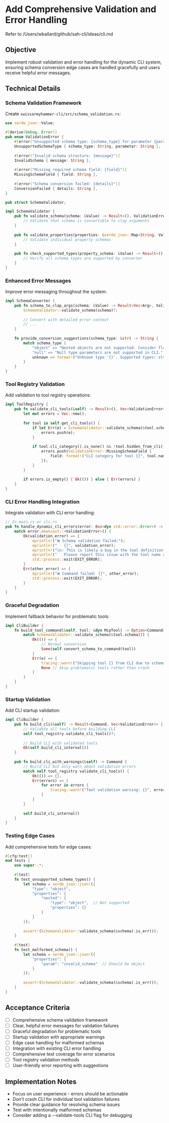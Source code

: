 # Add Comprehensive Validation and Error Handling

Refer to /Users/wballard/github/sah-cli/ideas/cli.md

## Objective
Implement robust validation and error handling for the dynamic CLI system, ensuring schema conversion edge cases are handled gracefully and users receive helpful error messages.

## Technical Details

### Schema Validation Framework
Create `swissarmyhammer-cli/src/schema_validation.rs`:

```rust
use serde_json::Value;

#[derive(Debug, Error)]
pub enum ValidationError {
    #[error("Unsupported schema type: {schema_type} for parameter {parameter}")]
    UnsupportedSchemaType { schema_type: String, parameter: String },
    
    #[error("Invalid schema structure: {message}")]
    InvalidSchema { message: String },
    
    #[error("Missing required schema field: {field}")]
    MissingSchemaField { field: String },
    
    #[error("Schema conversion failed: {details}")]
    ConversionFailed { details: String },
}

pub struct SchemaValidator;

impl SchemaValidator {
    pub fn validate_schema(schema: &Value) -> Result<(), ValidationError> {
        // Validate that schema is convertible to clap arguments
    }
    
    pub fn validate_properties(properties: &serde_json::Map<String, Value>) -> Result<(), ValidationError> {
        // Validate individual property schemas
    }
    
    pub fn check_supported_types(property_schema: &Value) -> Result<(), ValidationError> {
        // Verify all schema types are supported by converter
    }
}
```

### Enhanced Error Messages
Improve error messaging throughout the system:

```rust
impl SchemaConverter {
    pub fn schema_to_clap_args(schema: &Value) -> Result<Vec<Arg>, ValidationError> {
        SchemaValidator::validate_schema(schema)?;
        
        // Convert with detailed error context
        // ...
    }
    
    fn provide_conversion_suggestions(schema_type: &str) -> String {
        match schema_type {
            "object" => "Nested objects are not supported. Consider flattening the schema.".to_string(),
            "null" => "Null type parameters are not supported in CLI.".to_string(),
            unknown => format!("Unknown type '{}'. Supported types: string, boolean, integer, array.", unknown),
        }
    }
}
```

### Tool Registry Validation
Add validation to tool registry operations:

```rust
impl ToolRegistry {
    pub fn validate_cli_tools(&self) -> Result<(), Vec<ValidationError>> {
        let mut errors = Vec::new();
        
        for tool in self.get_cli_tools() {
            if let Err(e) = SchemaValidator::validate_schema(&tool.schema()) {
                errors.push(e);
            }
            
            if tool.cli_category().is_none() && !tool.hidden_from_cli() {
                errors.push(ValidationError::MissingSchemaField { 
                    field: format!("CLI category for tool {}", tool.name()) 
                });
            }
        }
        
        if errors.is_empty() { Ok(()) } else { Err(errors) }
    }
}
```

### CLI Error Handling Integration
Integrate validation with CLI error handling:

```rust
// In main.rs or cli.rs
pub fn handle_dynamic_cli_errors(error: Box<dyn std::error::Error>) -> ! {
    match error.downcast::<ValidationError>() {
        Ok(validation_error) => {
            eprintln!("❌ Schema validation failed:");
            eprintln!("   {}", validation_error);
            eprintln!("\n💡 This is likely a bug in the tool definition.");
            eprintln!("   Please report this issue with the tool name and command attempted.");
            std::process::exit(EXIT_ERROR);
        }
        Err(other_error) => {
            eprintln!("❌ Command failed: {}", other_error);
            std::process::exit(EXIT_ERROR);
        }
    }
}
```

### Graceful Degradation
Implement fallback behavior for problematic tools:

```rust
impl CliBuilder {
    fn build_tool_command(&self, tool: &dyn McpTool) -> Option<Command> {
        match SchemaValidator::validate_schema(&tool.schema()) {
            Ok(()) => {
                // Normal conversion
                Some(self.convert_schema_to_command(tool))
            }
            Err(e) => {
                tracing::warn!("Skipping tool {} from CLI due to schema validation error: {}", tool.name(), e);
                None // Skip problematic tools rather than crash
            }
        }
    }
}
```

### Startup Validation
Add CLI startup validation:

```rust
impl CliBuilder {
    pub fn build_cli(&self) -> Result<Command, Vec<ValidationError>> {
        // Validate all tools before building CLI
        self.tool_registry.validate_cli_tools()?;
        
        // Build CLI with validated tools
        Ok(self.build_cli_internal())
    }
    
    pub fn build_cli_with_warnings(&self) -> Command {
        // Build CLI but only warn about validation errors
        match self.tool_registry.validate_cli_tools() {
            Ok(()) => {},
            Err(errors) => {
                for error in errors {
                    tracing::warn!("Tool validation warning: {}", error);
                }
            }
        }
        
        self.build_cli_internal()
    }
}
```

### Testing Edge Cases
Add comprehensive tests for edge cases:

```rust
#[cfg(test)]
mod tests {
    use super::*;
    
    #[test]
    fn test_unsupported_schema_types() {
        let schema = serde_json::json!({
            "type": "object",
            "properties": {
                "nested": {
                    "type": "object",  // Not supported
                    "properties": {}
                }
            }
        });
        
        assert!(SchemaValidator::validate_schema(&schema).is_err());
    }
    
    #[test] 
    fn test_malformed_schema() {
        let schema = serde_json::json!({
            "properties": {
                "param": "invalid_schema"  // Should be object
            }
        });
        
        assert!(SchemaValidator::validate_schema(&schema).is_err());
    }
}
```

## Acceptance Criteria
- [ ] Comprehensive schema validation framework
- [ ] Clear, helpful error messages for validation failures
- [ ] Graceful degradation for problematic tools
- [ ] Startup validation with appropriate warnings
- [ ] Edge case handling for malformed schemas
- [ ] Integration with existing CLI error handling
- [ ] Comprehensive test coverage for error scenarios
- [ ] Tool registry validation methods
- [ ] User-friendly error reporting with suggestions

## Implementation Notes
- Focus on user experience - errors should be actionable
- Don't crash CLI for individual tool validation failures
- Provide clear guidance for resolving schema issues
- Test with intentionally malformed schemas
- Consider adding a --validate-tools CLI flag for debugging